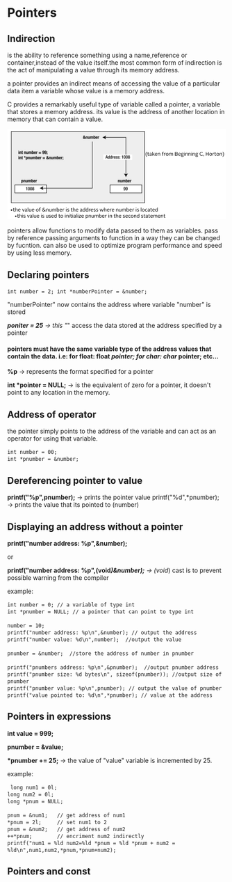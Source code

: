 # Pointers

## Indirection

 is the ability to reference something using a name,reference or container,instead of the value itself.the most common form of indirection is the act of manipulating a value through its memory address.

a pointer provides an indirect means of accessing the value of a particular data item a variable whose value is a memory address.

C provides a remarkably useful type of variable called a pointer, a variable that stores a memory address. its value is the address of another location in memory that can contain a value.

![](../../.gitbook/assets/86986%20%281%29.png)

pointers allow functions to modify data passed to them as variables. pass by reference passing arguments to function in a way they can be changed by fucntion. can also be used to optimize program performance and speed by using less memory.

## Declaring pointers

```text
int number = 2; int *numberPointer = &number;
```

"numberPointer" now contains the address where variable "number" is stored

_**poniter = 25** → this "_" access the data stored at the address specified by a pointer

#### pointers must have the same variable type of the address values that contain the data. i.e: for float: float _pointer; for char: char_ pointer; etc...

**%p** → represents the format specified for a pointer

**int \*pointer = NULL;** → is the equivalent of zero for a pointer, it doesn't point to any location in the memory.



## Address of operator

the pointer simply points to the address of the variable and can act as an operator for using that variable.

```text
int number = 00; 
int *pnumber = &number;
```

## Dereferencing pointer to value

**printf\("%p",pnumber\);** → prints the pointer value printf\("%d",\*pnumber\); → prints the value that its pointed to \(number\)

## **D**isplaying an address without a pointer

 **printf\("number address: %p",&number\);** 

or

 **printf\("number address: %p",\(void**_**\)&number\);** → \(void_\) cast is to prevent possible warning from the compiler

example:

```text
int number = 0; // a variable of type int
int *pnumber = NULL; // a pointer that can point to type int

number = 10;
printf("number address: %p\n",&number); // output the address
printf("number value: %d\n",number);  //output the value

pnumber = &number;  //store the address of number in pnumber

printf("pnumbers address: %p\n",&pnumber);  //output pnumber address
printf("pnumber size: %d bytes\n", sizeof(pnumber)); //output size of pnumber
printf("pnumber value: %p\n",pnumber); // output the value of pnumber
printf("value pointed to: %d\n",*pnumber); // value at the address
```



## Pointers in expressions

**int value = 999;** 

**pnumber = &value;** 

**\*pnumber += 25;** → the value of "value" variable is incremented by 25.

example:

```text
 long num1 = 0l;
long num2 = 0l;
long *pnum = NULL;

pnum = &num1;   // get address of num1
*pnum = 2l;     // set num1 to 2
pnum = &num2;   // get address of num2
++*pnum;        // encriment num2 indirectly
printf("num1 = %ld num2=%ld *pnum = %ld *pnum + num2 = %ld\n",num1,num2,*pnum,*pnum+num2);
```



## **P**ointers and const





























